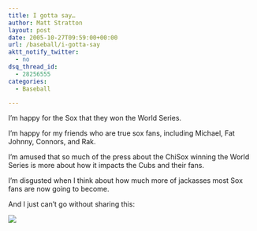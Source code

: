 ```yaml
---
title: I gotta say…
author: Matt Stratton
layout: post
date: 2005-10-27T09:59:00+00:00
url: /baseball/i-gotta-say
aktt_notify_twitter:
  - no
dsq_thread_id:
  - 28256555
categories:
  - Baseball

---
```

I&#8217;m happy for the Sox that they won the World Series.

I&#8217;m happy for my friends who are true sox fans, including Michael, Fat Johnny, Connors, and Rak.

I&#8217;m amused that so much of the press about the ChiSox winning the World Series is more about how it impacts the Cubs and their fans.

I&#8217;m disgusted when I think about how much more of jackasses most Sox fans are now going to become.

And I just can&#8217;t go without sharing this:

![][1]

 [1]: http://img.photobucket.com/albums/v417/marisanofx/whitesoxfans5jg.png